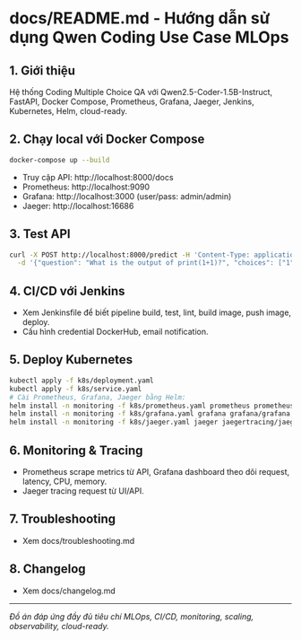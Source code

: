 # docs/README.md - Hướng dẫn sử dụng Qwen Coding Use Case MLOps

## 1. Giới thiệu
Hệ thống Coding Multiple Choice QA với Qwen2.5-Coder-1.5B-Instruct, FastAPI, Docker Compose, Prometheus, Grafana, Jaeger, Jenkins, Kubernetes, Helm, cloud-ready.

## 2. Chạy local với Docker Compose
```bash
docker-compose up --build
```
- Truy cập API: http://localhost:8000/docs
- Prometheus: http://localhost:9090
- Grafana: http://localhost:3000 (user/pass: admin/admin)
- Jaeger: http://localhost:16686

## 3. Test API
```bash
curl -X POST http://localhost:8000/predict -H 'Content-Type: application/json' \
  -d '{"question": "What is the output of print(1+1)?", "choices": ["1", "2", "3", "4"]}'
```

## 4. CI/CD với Jenkins
- Xem Jenkinsfile để biết pipeline build, test, lint, build image, push image, deploy.
- Cấu hình credential DockerHub, email notification.

## 5. Deploy Kubernetes
```bash
kubectl apply -f k8s/deployment.yaml
kubectl apply -f k8s/service.yaml
# Cài Prometheus, Grafana, Jaeger bằng Helm:
helm install -n monitoring -f k8s/prometheus.yaml prometheus prometheus-community/prometheus
helm install -n monitoring -f k8s/grafana.yaml grafana grafana/grafana
helm install -n monitoring -f k8s/jaeger.yaml jaeger jaegertracing/jaeger
```

## 6. Monitoring & Tracing
- Prometheus scrape metrics từ API, Grafana dashboard theo dõi request, latency, CPU, memory.
- Jaeger tracing request từ UI/API.

## 7. Troubleshooting
- Xem docs/troubleshooting.md

## 8. Changelog
- Xem docs/changelog.md

---

*Đồ án đáp ứng đầy đủ tiêu chí MLOps, CI/CD, monitoring, scaling, observability, cloud-ready.*
